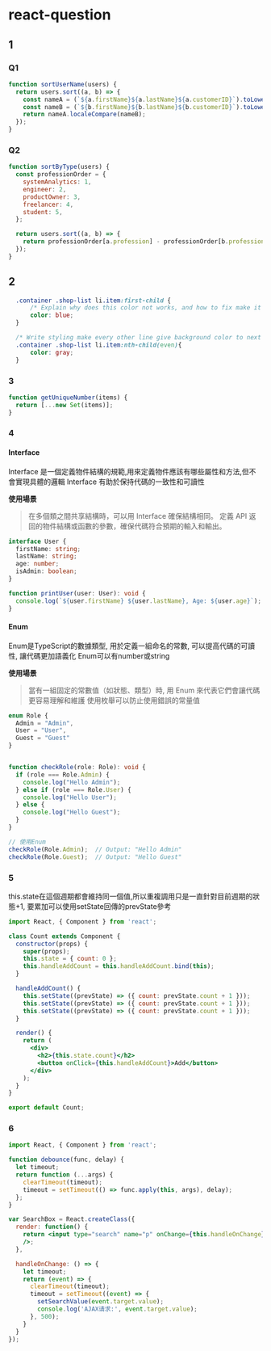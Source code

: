 # react-question

## 1

### Q1
```js
function sortUserName(users) {
  return users.sort((a, b) => {
    const nameA = (`${a.firstName}${a.lastName}${a.customerID}`).toLowerCase();
    const nameB = (`${b.firstName}${b.lastName}${b.customerID}`).toLowerCase();
    return nameA.localeCompare(nameB);
  });
}
```

### Q2
```js
function sortByType(users) {
  const professionOrder = {
    systemAnalytics: 1,
    engineer: 2,
    productOwner: 3,
    freelancer: 4,
    student: 5,
  };

  return users.sort((a, b) => {
    return professionOrder[a.profession] - professionOrder[b.profession];
  });
}
```

## 2
```CSS
  .container .shop-list li.item:first-child {
      /* Explain why does this color not works, and how to fix make it work on 1st list */
      color: blue;
  }

  /* Write styling make every other line give background color to next one */
  .container .shop-list li.item:nth-child(even){
      color: gray;
  }
```


### 3
```js
function getUniqueNumber(items) {
  return [...new Set(items)];
}
```

### 4

#### Interface
Interface 是一個定義物件結構的規範,用來定義物件應該有哪些屬性和方法,但不會實現具體的邏輯
Interface 有助於保持代碼的一致性和可讀性

**使用場景**
>在多個類之間共享結構時，可以用 Interface 確保結構相同。
>定義 API 返回的物件結構或函數的參數，確保代碼符合預期的輸入和輸出。
```ts
interface User {
  firstName: string;
  lastName: string;
  age: number;
  isAdmin: boolean;
}

function printUser(user: User): void {
  console.log(`${user.firstName} ${user.lastName}, Age: ${user.age}`);
}
```

#### Enum
Enum是TypeScript的數據類型, 用於定義一組命名的常數, 可以提高代碼的可讀性, 讓代碼更加語義化
Enum可以有number或string

**使用場景**
>當有一組固定的常數值（如狀態、類型）時, 用 Enum 來代表它們會讓代碼更容易理解和維護
>使用枚舉可以防止使用錯誤的常量值

```ts
enum Role {
  Admin = "Admin",
  User = "User",
  Guest = "Guest"
}


function checkRole(role: Role): void {
  if (role === Role.Admin) {
    console.log("Hello Admin");
  } else if (role === Role.User) {
    console.log("Hello User");
  } else {
    console.log("Hello Guest");
  }
}

// 使用Enum
checkRole(Role.Admin);  // Output: "Hello Admin"
checkRole(Role.Guest);  // Output: "Hello Guest"
```

### 5
this.state在這個週期都會維持同一個值,所以重複調用只是一直針對目前週期的狀態+1, 要累加可以使用setState回傳的prevState參考
```jsx
import React, { Component } from 'react';

class Count extends Component {
  constructor(props) {
    super(props);
    this.state = { count: 0 };
    this.handleAddCount = this.handleAddCount.bind(this);
  }

  handleAddCount() {
    this.setState((prevState) => ({ count: prevState.count + 1 }));
    this.setState((prevState) => ({ count: prevState.count + 1 }));
    this.setState((prevState) => ({ count: prevState.count + 1 }));
  }

  render() {
    return (
      <div>
        <h2>{this.state.count}</h2>
        <button onClick={this.handleAddCount}>Add</button>
      </div>
    );
  }
}

export default Count;
```

### 6
```jsx
import React, { Component } from 'react';

function debounce(func, delay) {
  let timeout;
  return function (...args) {
    clearTimeout(timeout);
    timeout = setTimeout(() => func.apply(this, args), delay);
  };
}

var SearchBox = React.createClass({
  render: function() {
    return <input type="search" name="p" onChange={this.handleOnChange}
    />;
  },

  handleOnChange: () => {
    let timeout;
    return (event) => {
      clearTimeout(timeout);
      timeout = setTimeout((event) => {
        setSearchValue(event.target.value);
        console.log('AJAX请求:', event.target.value);
      }, 500);
    }
  }
});

```
